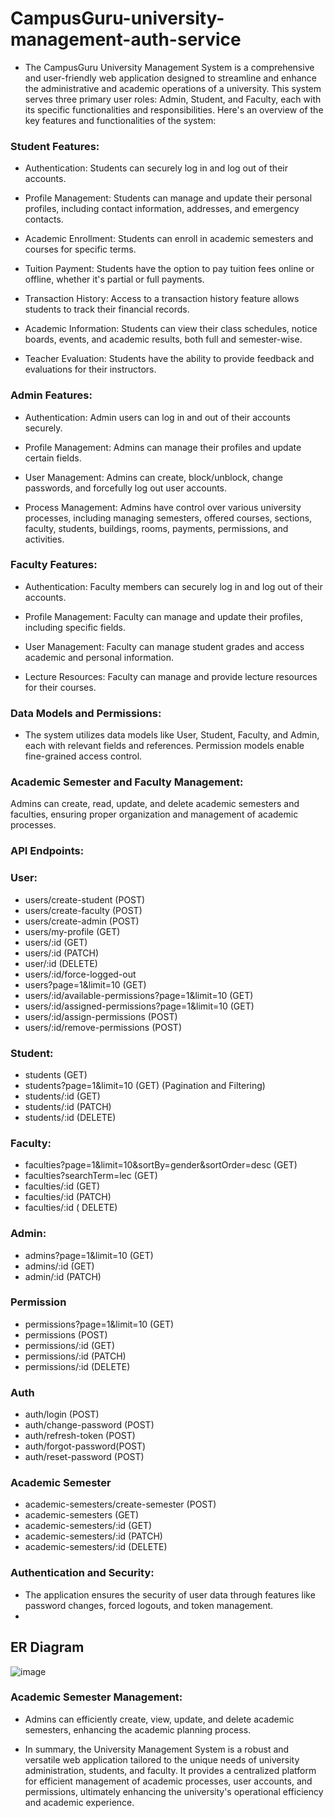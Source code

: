 # CampusGuru-university-management-auth-service

* The CampusGuru University Management System is a comprehensive and user-friendly web application designed to streamline and enhance the administrative and academic operations of a university. This system serves three primary user roles: Admin, Student, and Faculty, each with its specific functionalities and responsibilities. Here's an overview of the key features and functionalities of the system:

### Student Features:

- Authentication: Students can securely log in and log out of their accounts.

- Profile Management: Students can manage and update their personal profiles, including contact information, addresses, and emergency contacts.

- Academic Enrollment: Students can enroll in academic semesters and courses for specific terms.

- Tuition Payment: Students have the option to pay tuition fees online or offline, whether it's partial or full payments.

- Transaction History: Access to a transaction history feature allows students to track their financial records.

- Academic Information: Students can view their class schedules, notice boards, events, and academic results, both full and semester-wise.

- Teacher Evaluation: Students have the ability to provide feedback and evaluations for their instructors.

### Admin Features:

- Authentication: Admin users can log in and out of their accounts securely.

- Profile Management: Admins can manage their profiles and update certain fields.

- User Management: Admins can create, block/unblock, change passwords, and forcefully log out user accounts.

- Process Management: Admins have control over various university processes, including managing semesters, offered courses, sections, faculty, students, buildings, rooms, payments, permissions, and activities.

### Faculty Features:

- Authentication: Faculty members can securely log in and log out of their accounts.

- Profile Management: Faculty can manage and update their profiles, including specific fields.

- User Management: Faculty can manage student grades and access academic and personal information.

- Lecture Resources: Faculty can manage and provide lecture resources for their courses.

### Data Models and Permissions:

* The system utilizes data models like User, Student, Faculty, and Admin, each with relevant fields and references. Permission models enable fine-grained access control.

### Academic Semester and Faculty Management:

Admins can create, read, update, and delete academic semesters and faculties, ensuring proper organization and management of academic processes.

### API Endpoints:

### User:
- users/create-student (POST)
- users/create-faculty (POST)
- users/create-admin (POST)
- users/my-profile (GET)
- users/:id (GET)
- users/:id (PATCH)
- user/:id (DELETE)
- users/:id/force-logged-out
- users?page=1&limit=10 (GET)
- users/:id/available-permissions?page=1&limit=10 (GET)
- users/:id/assigned-permissions?page=1&limit=10 (GET)
- users/:id/assign-permissions (POST)
- users/:id/remove-permissions (POST)


### Student:
- students (GET)
- students?page=1&limit=10 (GET) (Pagination and Filtering)
- students/:id  (GET)
- students/:id  (PATCH)
- students/:id (DELETE)

### Faculty:
- faculties?page=1&limit=10&sortBy=gender&sortOrder=desc  (GET) 
- faculties?searchTerm=lec (GET)
- faculties/:id  (GET)
- faculties/:id    (PATCH)
- faculties/:id ( DELETE)

### Admin:
- admins?page=1&limit=10 (GET)
- admins/:id  (GET)
- admin/:id   (PATCH)

### Permission
- permissions?page=1&limit=10 (GET)
- permissions (POST)
- permissions/:id (GET)
- permissions/:id (PATCH)
- permissions/:id (DELETE)

### Auth
- auth/login (POST)
- auth/change-password (POST)
- auth/refresh-token (POST)
- auth/forgot-password(POST)
- auth/reset-password (POST)

### Academic Semester
- academic-semesters/create-semester (POST)
- academic-semesters  (GET)
- academic-semesters/:id (GET) 
- academic-semesters/:id (PATCH)
- academic-semesters/:id (DELETE)

### Authentication and Security:

* The application ensures the security of user data through features like password changes, forced logouts, and token management.
* 

## ER Diagram
![image](https://github.com/arfatbegum/CampusGuru-university-management-auth-service/assets/96864183/084960bd-c332-4838-a1c2-1c31ad6022f7)


### Academic Semester Management:

* Admins can efficiently create, view, update, and delete academic semesters, enhancing the academic planning process.

* In summary, the University Management System is a robust and versatile web application tailored to the unique needs of university administration, students, and faculty. It provides a centralized platform for efficient management of academic processes, user accounts, and permissions, ultimately enhancing the university's operational efficiency and academic experience.
